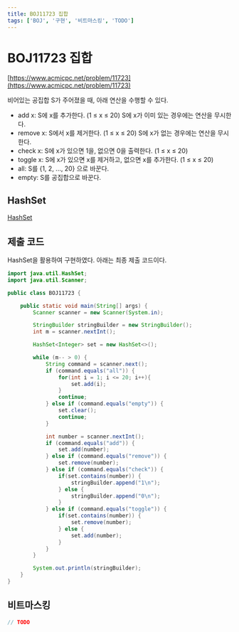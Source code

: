 ```yaml
---
title: BOJ11723 집합
tags: ['BOJ', '구현', '비트마스킹', 'TODO']
---
```


# BOJ11723 집합

[https://www.acmicpc.net/problem/11723](https://www.acmicpc.net/problem/11723)

비어있는 공집합 S가 주어졌을 때, 아래 연산을 수행할 수 있다.
 * add x: S에 x를 추가한다. (1 ≤ x ≤ 20) S에 x가 이미 있는 경우에는 연산을 무시한다.
 * remove x: S에서 x를 제거한다. (1 ≤ x ≤ 20) S에 x가 없는 경우에는 연산을 무시한다.
 * check x: S에 x가 있으면 1을, 없으면 0을 출력한다. (1 ≤ x ≤ 20)
 * toggle x: S에 x가 있으면 x를 제거하고, 없으면 x를 추가한다. (1 ≤ x ≤ 20)
 * all: S를 {1, 2, ..., 20} 으로 바꾼다.
 * empty: S를 공집합으로 바꾼다. 

## HashSet

[HashSet](https://hyeonic.github.io/java/basic/HashSet.html)

## 제출 코드

HashSet을 활용하여 구현하였다. 아래는 최종 제출 코드이다.

```java
import java.util.HashSet;
import java.util.Scanner;

public class BOJ11723 {

    public static void main(String[] args) {
        Scanner scanner = new Scanner(System.in);

        StringBuilder stringBuilder = new StringBuilder();
        int m = scanner.nextInt();

        HashSet<Integer> set = new HashSet<>();

        while (m-- > 0) {
            String command = scanner.next();
            if (command.equals("all")) {
                for(int i = 1; i <= 20; i++){
                    set.add(i);
                }
                continue;
            } else if (command.equals("empty")) {
                set.clear();
                continue;
            }

            int number = scanner.nextInt();
            if (command.equals("add")) {
                set.add(number);
            } else if (command.equals("remove")) {
                set.remove(number);
            } else if (command.equals("check")) {
                if(set.contains(number)) {
                    stringBuilder.append("1\n");
                } else {
                    stringBuilder.append("0\n");
                }
            } else if (command.equals("toggle")) {
                if(set.contains(number)) {
                    set.remove(number);
                } else {
                    set.add(number);
                }
            }
        }

        System.out.println(stringBuilder);
    }
}
```

## 비트마스킹

```java
// TODO
```

<TagLinks />